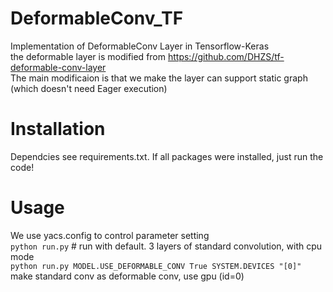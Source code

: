 # DeformableConv_TF
Implementation of DeformableConv Layer in Tensorflow-Keras  
the deformable layer is modified from https://github.com/DHZS/tf-deformable-conv-layer  
The main modificaion is that we make the layer can support static graph (which doesn't need Eager execution)  

# Installation
Dependcies see requirements.txt. If all packages were installed, just run the code!  

# Usage
We use yacs.config to control parameter setting  
`python run.py` # run with default. 3 layers of standard convolution, with cpu mode  
`python run.py MODEL.USE_DEFORMABLE_CONV True SYSTEM.DEVICES "[0]"` make standard conv as deformable conv, use gpu (id=0)
